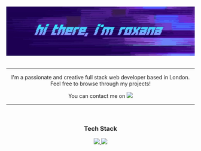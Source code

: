 ![banner](https://github.com/roxana-florea/roxana-florea/blob/main/IMG_20210316_172600.jpg)</br></br>
<hr/>
<p align="center">I'm a passionate and creative full stack web developer based in London. Feel free to browse through my projects!</p>
<p align="center">You can contact me on <a href="https://www.linkedin.com/in/roxana-florea-53155a83/"><img src="https://img.shields.io/badge/LinkedIn-0077B5?style=for-the-badge&logo=linkedin&logoColor=white"/></a>
<hr/></br>
<h3 align="center">Tech Stack</h3>


<a href="https://github.com/jstrieb/github-stats" align="center">


![](https://github.com/roxana-florea/git-stats/blob/master/generated/languages.svg)
![](https://github.com/roxana-florea/git-stats/blob/master/generated/overview.svg)

</a>
